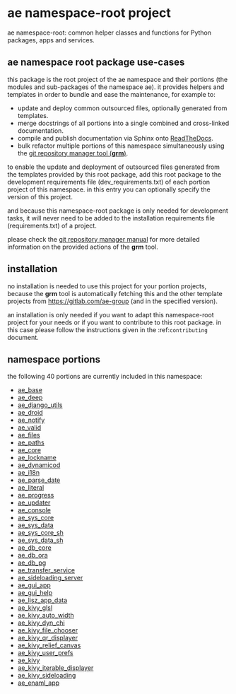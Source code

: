 <!-- THIS FILE IS EXCLUSIVELY MAINTAINED by the project aedev.tpl_namespace_root V0.3.13 -->
# __ae__ namespace-root project

ae namespace-root: common helper classes and functions for Python packages, apps and services.


## ae namespace root package use-cases

this package is the root project of the ae namespace and their portions (the modules
and sub-packages of the namespace ae). it provides helpers and templates in order to
bundle and ease the maintenance, for example to:

* update and deploy common outsourced files, optionally generated from templates.
* merge docstrings of all portions into a single combined and cross-linked documentation.
* compile and publish documentation via Sphinx onto [ReadTheDocs](https://ae.readthedocs.io "ae on RTD").
* bulk refactor multiple portions of this namespace simultaneously using the
  [git repository manager tool (__grm__)](https://gitlab.com/aedev-group/aedev_git_repo_manager).

to enable the update and deployment of outsourced files generated from the templates provided by
this root package, add this root package to the development requirements file (dev_requirements.txt)
of each portion project of this namespace. in this entry you can optionally specify the version of
this project.

and because this namespace-root package is only needed for development tasks, it will never need to
be added to the installation requirements file (requirements.txt) of a project.

please check the [git repository manager manual](
https://aedev.readthedocs.io/en/latest/man/git_repo_manager.html "git_repo_manager manual")
for more detailed information on the provided actions of the __grm__ tool.


## installation

no installation is needed to use this project for your portion projects, because the __grm__ tool is
automatically fetching this and the other template projects from https://gitlab.com/ae-group (and
in the specified version).

an installation is only needed if you want to adapt this namespace-root project for your needs or if you want
to contribute to this root package. in this case please follow the instructions given in the
:ref:`contributing` document.


## namespace portions

the following 40 portions are currently included in this namespace:

* [ae_base](https://pypi.org/project/ae_base "ae namespace portion ae_base")
* [ae_deep](https://pypi.org/project/ae_deep "ae namespace portion ae_deep")
* [ae_django_utils](https://pypi.org/project/ae_django_utils "ae namespace portion ae_django_utils")
* [ae_droid](https://pypi.org/project/ae_droid "ae namespace portion ae_droid")
* [ae_notify](https://pypi.org/project/ae_notify "ae namespace portion ae_notify")
* [ae_valid](https://pypi.org/project/ae_valid "ae namespace portion ae_valid")
* [ae_files](https://pypi.org/project/ae_files "ae namespace portion ae_files")
* [ae_paths](https://pypi.org/project/ae_paths "ae namespace portion ae_paths")
* [ae_core](https://pypi.org/project/ae_core "ae namespace portion ae_core")
* [ae_lockname](https://pypi.org/project/ae_lockname "ae namespace portion ae_lockname")
* [ae_dynamicod](https://pypi.org/project/ae_dynamicod "ae namespace portion ae_dynamicod")
* [ae_i18n](https://pypi.org/project/ae_i18n "ae namespace portion ae_i18n")
* [ae_parse_date](https://pypi.org/project/ae_parse_date "ae namespace portion ae_parse_date")
* [ae_literal](https://pypi.org/project/ae_literal "ae namespace portion ae_literal")
* [ae_progress](https://pypi.org/project/ae_progress "ae namespace portion ae_progress")
* [ae_updater](https://pypi.org/project/ae_updater "ae namespace portion ae_updater")
* [ae_console](https://pypi.org/project/ae_console "ae namespace portion ae_console")
* [ae_sys_core](https://pypi.org/project/ae_sys_core "ae namespace portion ae_sys_core")
* [ae_sys_data](https://pypi.org/project/ae_sys_data "ae namespace portion ae_sys_data")
* [ae_sys_core_sh](https://pypi.org/project/ae_sys_core_sh "ae namespace portion ae_sys_core_sh")
* [ae_sys_data_sh](https://pypi.org/project/ae_sys_data_sh "ae namespace portion ae_sys_data_sh")
* [ae_db_core](https://pypi.org/project/ae_db_core "ae namespace portion ae_db_core")
* [ae_db_ora](https://pypi.org/project/ae_db_ora "ae namespace portion ae_db_ora")
* [ae_db_pg](https://pypi.org/project/ae_db_pg "ae namespace portion ae_db_pg")
* [ae_transfer_service](https://pypi.org/project/ae_transfer_service "ae namespace portion ae_transfer_service")
* [ae_sideloading_server](https://pypi.org/project/ae_sideloading_server "ae namespace portion ae_sideloading_server")
* [ae_gui_app](https://pypi.org/project/ae_gui_app "ae namespace portion ae_gui_app")
* [ae_gui_help](https://pypi.org/project/ae_gui_help "ae namespace portion ae_gui_help")
* [ae_lisz_app_data](https://pypi.org/project/ae_lisz_app_data "ae namespace portion ae_lisz_app_data")
* [ae_kivy_glsl](https://pypi.org/project/ae_kivy_glsl "ae namespace portion ae_kivy_glsl")
* [ae_kivy_auto_width](https://pypi.org/project/ae_kivy_auto_width "ae namespace portion ae_kivy_auto_width")
* [ae_kivy_dyn_chi](https://pypi.org/project/ae_kivy_dyn_chi "ae namespace portion ae_kivy_dyn_chi")
* [ae_kivy_file_chooser](https://pypi.org/project/ae_kivy_file_chooser "ae namespace portion ae_kivy_file_chooser")
* [ae_kivy_qr_displayer](https://pypi.org/project/ae_kivy_qr_displayer "ae namespace portion ae_kivy_qr_displayer")
* [ae_kivy_relief_canvas](https://pypi.org/project/ae_kivy_relief_canvas "ae namespace portion ae_kivy_relief_canvas")
* [ae_kivy_user_prefs](https://pypi.org/project/ae_kivy_user_prefs "ae namespace portion ae_kivy_user_prefs")
* [ae_kivy](https://pypi.org/project/ae_kivy "ae namespace portion ae_kivy")
* [ae_kivy_iterable_displayer](https://pypi.org/project/ae_kivy_iterable_displayer "ae namespace portion ae_kivy_iterable_displayer")
* [ae_kivy_sideloading](https://pypi.org/project/ae_kivy_sideloading "ae namespace portion ae_kivy_sideloading")
* [ae_enaml_app](https://pypi.org/project/ae_enaml_app "ae namespace portion ae_enaml_app")
